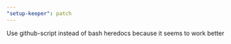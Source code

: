 ```yaml
---
"setup-keeper": patch
---
```


Use github-script instead of bash heredocs because it seems to work better

